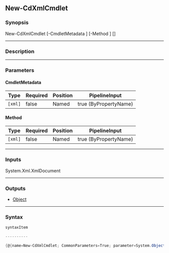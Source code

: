 New-CdXmlCmdlet
---------------

### Synopsis

New-CdXmlCmdlet [-CmdletMetadata <xml>] [-Method <xml>] [<CommonParameters>]

---

### Description

---

### Parameters
#### **CmdletMetadata**

|Type   |Required|Position|PipelineInput        |
|-------|--------|--------|---------------------|
|`[xml]`|false   |Named   |true (ByPropertyName)|

#### **Method**

|Type   |Required|Position|PipelineInput        |
|-------|--------|--------|---------------------|
|`[xml]`|false   |Named   |true (ByPropertyName)|

---

### Inputs
System.Xml.XmlDocument

---

### Outputs
* [Object](https://learn.microsoft.com/en-us/dotnet/api/System.Object)

---

### Syntax
```PowerShell
syntaxItem
```
```PowerShell
----------
```
```PowerShell
{@{name=New-CdXmlCmdlet; CommonParameters=True; parameter=System.Object[]}}
```
